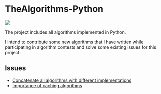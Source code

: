 
# TheAlgorithms-Python

[![](https://img.shields.io/badge/Algorithms-Python-blue)](https://github.com/TheAlgorithms/Python)

The project includes all algorithms implemented in Python.

I intend to contribute some new algorithms that I have written while participating in algorithm contests and solve some existing issues for this project.

## Issues

- [Concatenate all algorithms with different implementations](https://github.com/TheAlgorithms/Python/issues/8098)
- [Importance of caching algorithms](https://github.com/TheAlgorithms/Python/issues/8083)
